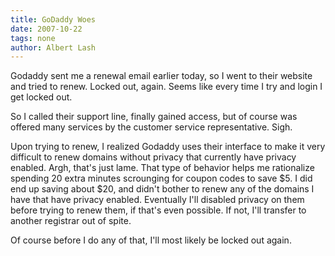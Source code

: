 ```yaml
---
title: GoDaddy Woes
date: 2007-10-22
tags: none
author: Albert Lash
---
```

Godaddy sent me a renewal email earlier today, so I went to their website and tried to renew. Locked out, again. Seems like every time I try and login I get locked out.

So I called their support line, finally gained access, but of course was offered many services by the customer service representative. Sigh.

Upon trying to renew, I realized Godaddy uses their interface to make it very difficult to renew domains without privacy that currently have privacy enabled. Argh, that's just lame. That type of behavior helps me rationalize spending 20 extra minutes scrounging for coupon codes to save $5. I did end up saving about $20, and didn't bother to renew any of the domains I have that have privacy enabled. Eventually I'll disabled privacy on them before trying to renew them, if that's even possible. If not, I'll transfer to another registrar out of spite.

Of course before I do any of that, I'll most likely be locked out again.

